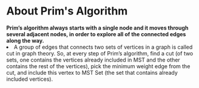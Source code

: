 <h1> About Prim's Algorithm </h1>
<b>Prim’s algorithm always starts with a single node and it moves through several adjacent nodes, in order to explore all of the connected edges along the way.</b>
<br>
<li>A group of edges that connects two sets of vertices in a graph is called cut in graph theory. So, at every step of Prim’s algorithm, find a cut (of two sets, one contains the vertices already included in MST and the other contains the rest of the vertices), pick the minimum weight edge from the cut, and include this vertex to MST Set (the set that contains already included vertices).
